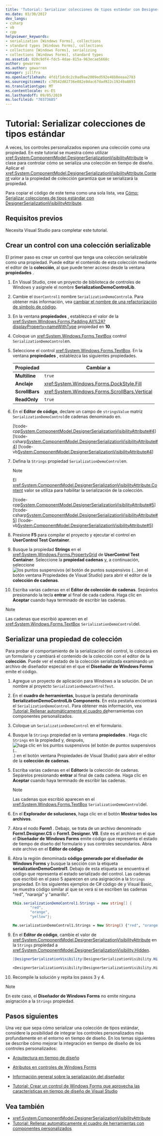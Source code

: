 ```yaml
---
title: 'Tutorial: Serializar colecciones de tipos estándar con DesignerSerializationVisibilityAttribute'
ms.date: 03/30/2017
dev_langs:
- csharp
- vb
- cpp
helpviewer_keywords:
- serialization [Windows Forms], collections
- standard types [Windows Forms], collections
- collections [Windows Forms], serializing
- collections [Windows Forms], standard types
ms.assetid: 020c9df4-fdc5-4dae-815a-963ecae5668c
author: gewarren
ms.author: gewarren
manager: jillfra
ms.openlocfilehash: 4fd1f1dc0c2c0ad9ae2009ed592e48b8eeaa2783
ms.sourcegitcommit: c70542d02736e082e8dac67dad922c19249a8893
ms.translationtype: MT
ms.contentlocale: es-ES
ms.lasthandoff: 09/05/2019
ms.locfileid: "70373685"
---
```

# <a name="walkthrough-serialize-collections-of-standard-types"></a>Tutorial: Serializar colecciones de tipos estándar

A veces, los controles personalizados exponen una colección como una propiedad. En este tutorial se muestra cómo utilizar <xref:System.ComponentModel.DesignerSerializationVisibilityAttribute> la clase para controlar cómo se serializa una colección en tiempo de diseño. Aplicar el <xref:System.ComponentModel.DesignerSerializationVisibilityAttribute.Content> valor a la propiedad de colección garantiza que se serializará la propiedad.

Para copiar el código de este tema como una sola lista, vea [Cómo: Serializar colecciones de tipos estándar con DesignerSerializationVisibilityAttribute](/previous-versions/visualstudio/visual-studio-2013/ms171833(v=vs.120)).

## <a name="prerequisites"></a>Requisitos previos

Necesita Visual Studio para completar este tutorial.

## <a name="create-a-control-with-a-serializable-collection"></a>Crear un control con una colección serializable

El primer paso es crear un control que tenga una colección serializable como una propiedad. Puede editar el contenido de esta colección mediante el editor de la **colección**, al que puede tener acceso desde la ventana **propiedades** .

1. En Visual Studio, cree un proyecto de biblioteca de controles de Windows y asígnele el nombre **SerializationDemoControlLib**.

2. Cambie el `UserControl1` nombre `SerializationDemoControl`a. Para obtener más información, vea [cambiar el nombre de una refactorización de símbolo de código](/visualstudio/ide/reference/rename).

3. En la ventana **propiedades** , establezca el valor de la <xref:System.Windows.Forms.Padding.All%2A?displayProperty=nameWithType> propiedad en **10**.

4. Coloque un <xref:System.Windows.Forms.TextBox> control `SerializationDemoControl`en.

5. Seleccione el control <xref:System.Windows.Forms.TextBox>. En la ventana **propiedades** , establezca las siguientes propiedades.

    |Propiedad|Cambiar a|
    |--------------|---------------|
    |**Multiline**|`true`|
    |**Anclaje**|<xref:System.Windows.Forms.DockStyle.Fill>|
    |**ScrollBars**|<xref:System.Windows.Forms.ScrollBars.Vertical>|
    |**ReadOnly**|`true`|

6. En el **Editor de código**, declare un campo de `stringsValue` matriz `SerializationDemoControl`de cadenas denominado en.

     [!code-cpp[System.ComponentModel.DesignerSerializationVisibilityAttribute#4](~/samples/snippets/cpp/VS_Snippets_Winforms/System.ComponentModel.DesignerSerializationVisibilityAttribute/cpp/form1.cpp#4)]
     [!code-csharp[System.ComponentModel.DesignerSerializationVisibilityAttribute#4](~/samples/snippets/csharp/VS_Snippets_Winforms/System.ComponentModel.DesignerSerializationVisibilityAttribute/CS/form1.cs#4)]
     [!code-vb[System.ComponentModel.DesignerSerializationVisibilityAttribute#4](~/samples/snippets/visualbasic/VS_Snippets_Winforms/System.ComponentModel.DesignerSerializationVisibilityAttribute/VB/form1.vb#4)]

7. Defina la `Strings` propiedad `SerializationDemoControl`en.

   > [!NOTE]
   > El <xref:System.ComponentModel.DesignerSerializationVisibilityAttribute.Content> valor se utiliza para habilitar la serialización de la colección.

   [!code-cpp[System.ComponentModel.DesignerSerializationVisibilityAttribute#5](~/samples/snippets/cpp/VS_Snippets_Winforms/System.ComponentModel.DesignerSerializationVisibilityAttribute/cpp/form1.cpp#5)]
   [!code-csharp[System.ComponentModel.DesignerSerializationVisibilityAttribute#5](~/samples/snippets/csharp/VS_Snippets_Winforms/System.ComponentModel.DesignerSerializationVisibilityAttribute/CS/form1.cs#5)]
   [!code-vb[System.ComponentModel.DesignerSerializationVisibilityAttribute#5](~/samples/snippets/visualbasic/VS_Snippets_Winforms/System.ComponentModel.DesignerSerializationVisibilityAttribute/VB/form1.vb#5)]

8. Presione **F5** para compilar el proyecto y ejecutar el control en **UserControl Test Container**.

9. Busque la propiedad **Strings** en el <xref:System.Windows.Forms.PropertyGrid> de **UserControl Test Container**. Seleccione la **propiedad cadenas** y, a continuación, seleccione![los puntos suspensivos (el botón de puntos suspensivos (...)](./media/visual-studio-ellipsis-button.png)en el botón ventana Propiedades de Visual Studio) para abrir el editor de la **colección de cadenas**.

10. Escriba varias cadenas en el **Editor de colección de cadenas**. Sepárelos presionando la tecla **entrar** al final de cada cadena. Haga clic en **Aceptar** cuando haya terminado de escribir las cadenas.

   > [!NOTE]
   > Las cadenas que escribió aparecen en el <xref:System.Windows.Forms.TextBox> `SerializationDemoControl`del.

## <a name="serialize-a-collection-property"></a>Serializar una propiedad de colección

Para probar el comportamiento de la serialización del control, lo colocará en un formulario y cambiará el contenido de la colección con el editor de la **colección**. Puede ver el estado de la colección serializada examinando un archivo de diseñador especial en el que el **Diseñador de Windows Forms** emite el código.

1. Agregue un proyecto de aplicación para Windows a la solución. Dé un nombre al proyecto `SerializationDemoControlTest`.

2. En el **cuadro de herramientas**, busque la pestaña denominada **SerializationDemoControlLib Components**. En esta pestaña encontrará el `SerializationDemoControl`. Para obtener más información, vea [Tutorial: Rellenar automáticamente el cuadro de](walkthrough-automatically-populating-the-toolbox-with-custom-components.md)herramientas con componentes personalizados.

3. Coloque un `SerializationDemoControl` en el formulario.

4. Busque la `Strings` propiedad en la ventana **propiedades** . Haga clic `Strings` en la propiedad y, después,![haga clic en los puntos suspensivos (el botón de puntos suspensivos (..](./media/visual-studio-ellipsis-button.png).) en el botón ventana Propiedades de Visual Studio) para abrir el editor de la **colección de cadenas**.

5. Escriba varias cadenas en el **Editor**de la colección de cadenas. Sepárelos presionando **entrar** al final de cada cadena. Haga clic en **Aceptar** cuando haya terminado de escribir las cadenas.

    > [!NOTE]
    > Las cadenas que escribió aparecen en el <xref:System.Windows.Forms.TextBox> `SerializationDemoControl`del.

6. En el **Explorador de soluciones**, haga clic en el botón **Mostrar todos los archivos**.

7. Abra el nodo **Form1** . Debajo, se trata de un archivo denominado **Form1.Designer.CS** o **Form1. Designer. VB**. Este es el archivo en el que el **Diseñador de Windows Forms** emite código que representa el estado de tiempo de diseño del formulario y sus controles secundarios. Abra este archivo en el **Editor de código**.

8. Abra la región denominada **código generado por el diseñador de Windows Forms** y busque la sección con la etiqueta **serializationDemoControl1**. Debajo de esta etiqueta se encuentra el código que representa el estado serializado del control. Las cadenas que escribió en el paso 5 aparecen en una asignación a la `Strings` propiedad. En los siguientes ejemplos de C# código de y Visual Basic, se muestra código similar al que se verá si se escriben las cadenas "red", "naranja" y "amarillo".

    ```csharp
    this.serializationDemoControl1.Strings = new string[] {
            "red",
            "orange",
            "yellow"};
    ```

    ```vb
    Me.serializationDemoControl1.Strings = New String() {"red", "orange", "yellow"}
    ```

9. En el **Editor de código**, cambie el valor de <xref:System.ComponentModel.DesignerSerializationVisibilityAttribute> en la `Strings` propiedad a <xref:System.ComponentModel.DesignerSerializationVisibility.Hidden>.

    ```csharp
    [DesignerSerializationVisibility(DesignerSerializationVisibility.Hidden)]
    ```

    ```vb
    <DesignerSerializationVisibility(DesignerSerializationVisibility.Hidden)> _
    ```

10. Recompile la solución y repita los pasos 3 y 4.

> [!NOTE]
> En este caso, el **Diseñador de Windows Forms** no emite ninguna asignación a la `Strings` propiedad.

## <a name="next-steps"></a>Pasos siguientes

Una vez que sepa cómo serializar una colección de tipos estándar, considere la posibilidad de integrar los controles personalizados más profundamente en el entorno en tiempo de diseño. En los temas siguientes se describe cómo mejorar la integración en tiempo de diseño de los controles personalizados:

- [Arquitectura en tiempo de diseño](/previous-versions/visualstudio/visual-studio-2013/c5z9s1h4(v=vs.120))

- [Atributos en controles de Windows Forms](attributes-in-windows-forms-controls.md)

- [Información general sobre la serialización del diseñador](/previous-versions/visualstudio/visual-studio-2013/ms171834(v=vs.120))

- [Tutorial: Crear un control de Windows Forms que aprovecha las características en tiempo de diseño de Visual Studio](creating-a-wf-control-design-time-features.md)

## <a name="see-also"></a>Vea también

- <xref:System.ComponentModel.DesignerSerializationVisibilityAttribute>
- [Tutorial: Rellenar automáticamente el cuadro de herramientas con componentes personalizados](walkthrough-automatically-populating-the-toolbox-with-custom-components.md)
